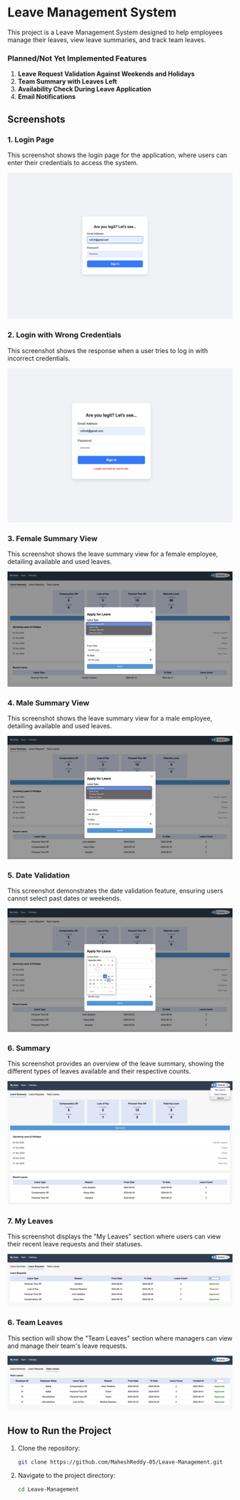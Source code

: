 # Leave Management System

This project is a Leave Management System designed to help employees manage their leaves, view leave summaries, and track team leaves.

### Planned/Not Yet Implemented Features
1. **Leave Request Validation Against Weekends and Holidays**
2. **Team Summary with Leaves Left**
3. **Availability Check During Leave Application**
4. **Email Notifications**

## Screenshots

### 1. Login Page
This screenshot shows the login page for the application, where users can enter their credentials to access the system.

![Login Page](ScreenShots/loginPage.png)

### 2. Login with Wrong Credentials
This screenshot shows the response when a user tries to log in with incorrect credentials.

![Login with Wrong Credentials](ScreenShots/loginWrongCred.png)

### 3. Female Summary View
This screenshot shows the leave summary view for a female employee, detailing available and used leaves.

![Female Summary View](ScreenShots/femaleSummaryView.png)

### 4. Male Summary View
This screenshot shows the leave summary view for a male employee, detailing available and used leaves.

![Male Summary View](ScreenShots/maleSummaryView.png)

### 5. Date Validation
This screenshot demonstrates the date validation feature, ensuring users cannot select past dates or weekends.

![Date Validation](ScreenShots/dateValidation.png)

### 6. Summary
This screenshot provides an overview of the leave summary, showing the different types of leaves available and their respective counts.

![Summary](ScreenShots/summaryPage.png)

### 7. My Leaves
This screenshot displays the "My Leaves" section where users can view their recent leave requests and their statuses.

![My Leaves](ScreenShots/employeeLeaves.png)


### 6. Team Leaves
This section will show the "Team Leaves" section where managers can view and manage their team's leave requests.

![Team Leaves](ScreenShots/teamLeaves.png)



## How to Run the Project

1. Clone the repository:
    ```bash
    git clone https://github.com/MaheshReddy-05/Leave-Management.git
    ```
2. Navigate to the project directory:
    ```bash
    cd Leave-Management
    ```
